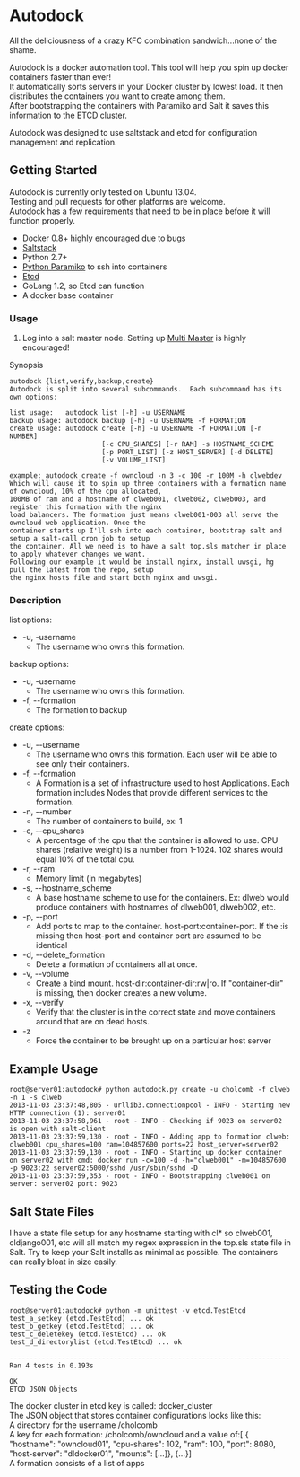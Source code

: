 Autodock
========
All the deliciousness of a crazy KFC combination sandwich...none of the shame.  

Autodock is a docker automation tool. This tool will help you spin up docker containers faster than ever!  
It automatically sorts servers in your Docker cluster by lowest load.  It then distributes the containers you want to create among them.  
After bootstrapping the containers with Paramiko and Salt it saves this information to the ETCD cluster.  


Autodock was designed to use saltstack and etcd for configuration management and replication.

## Getting Started
Autodock is currently only tested on Ubuntu 13.04.  
Testing and pull requests for other platforms are welcome.  
Autodock has a few requirements that need to be in place before it will function properly.  
* Docker 0.8+ highly encouraged due to bugs
* [Saltstack](http://docs.saltstack.com/topics/index.html)  
* Python 2.7+
* [Python Paramiko](https://github.com/paramiko/paramiko) to ssh into containers
* [Etcd](https://github.com/coreos/etcd)
* GoLang 1.2, so Etcd can function
* A docker base container

### Usage

1. Log into a salt master node. Setting up [Multi Master](http://docs.saltstack.com/topics/tutorials/multimaster.html) is highly encouraged!

Synopsis
```
autodock {list,verify,backup,create}  
Autodock is split into several subcommands.  Each subcommand has its own options:  

list usage:   autodock list [-h] -u USERNAME 
backup usage: autodock backup [-h] -u USERNAME -f FORMATION
create usage: autodock create [-h] -u USERNAME -f FORMATION [-n NUMBER]
                       [-c CPU_SHARES] [-r RAM] -s HOSTNAME_SCHEME
                       [-p PORT_LIST] [-z HOST_SERVER] [-d DELETE]
                       [-v VOLUME_LIST]

example: autodock create -f owncloud -n 3 -c 100 -r 100M -h clwebdev
Which will cause it to spin up three containers with a formation name of owncloud, 10% of the cpu allocated, 
100MB of ram and a hostname of clweb001, clweb002, clweb003, and register this formation with the nginx 
load balancers. The formation just means clweb001-003 all serve the owncloud web application. Once the 
container starts up I'll ssh into each container, bootstrap salt and setup a salt-call cron job to setup 
the container. All we need is to have a salt top.sls matcher in place to apply whatever changes we want. 
Following our example it would be install nginx, install uwsgi, hg pull the latest from the repo, setup 
the nginx hosts file and start both nginx and uwsgi.
```
### Description
list options:
* -u, -username
    - The username who owns this formation.

backup options:
* -u, -username
    - The username who owns this formation.
* -f, --formation
    - The formation to backup

create options:
* -u, --username
    - The username who owns this formation. Each user will be able to see only their containers.
* -f, --formation
    - A Formation is a set of infrastructure used to host Applications. Each formation includes Nodes that provide different services to the formation.
* -n, --number
    - The number of containers to build, ex: 1
* -c, --cpu_shares
    - A percentage of the cpu that the container is allowed to use. CPU shares (relative weight) is a number from 1-1024. 102 shares would equal 10% of the total cpu.
* -r, --ram
    - Memory limit (in megabytes)
* -s, --hostname_scheme
    - A base hostname scheme to use for the containers. Ex: dlweb would produce containers with hostnames of dlweb001, dlweb002, etc.
* -p, --port
    - Add ports to map to the container. host-port:container-port.  If the :is missing then host-port and container port are assumed to be identical
* -d, --delete_formation
    - Delete a formation of containers all at once.  
* -v, --volume
    - Create a bind mount. host-dir:container-dir:rw|ro. If "container-dir" is missing, then docker creates a new volume.
* -x, --verify
    - Verify that the cluster is in the correct state and move containers around that are on dead hosts.
* -z
    - Force the container to be brought up on a particular host server

Example Usage
-------------------------------
```
root@server01:autodock# python autodock.py create -u cholcomb -f clweb -n 1 -s clweb
2013-11-03 23:37:48,805 - urllib3.connectionpool - INFO - Starting new HTTP connection (1): server01
2013-11-03 23:37:58,961 - root - INFO - Checking if 9023 on server02 is open with salt-client
2013-11-03 23:37:59,130 - root - INFO - Adding app to formation clweb: clweb001 cpu_shares=100 ram=104857600 ports=22 host_server=server02
2013-11-03 23:37:59,130 - root - INFO - Starting up docker container on server02 with cmd: docker run -c=100 -d -h="clweb001" -m=104857600 -p 9023:22 server02:5000/sshd /usr/sbin/sshd -D
2013-11-03 23:37:59,353 - root - INFO - Bootstrapping clweb001 on server: server02 port: 9023
```
Salt State Files
-------------------------------

I have a state file setup for any hostname starting with cl* so clweb001, cldjango001, etc will all match my regex expression in the top.sls state file in Salt.
Try to keep your Salt installs as minimal as possible. The containers can really bloat in size easily.  

Testing the Code
-------------------------------

```
root@server01:autodock# python -m unittest -v etcd.TestEtcd
test_a_setkey (etcd.TestEtcd) ... ok
test_b_getkey (etcd.TestEtcd) ... ok
test_c_deletekey (etcd.TestEtcd) ... ok
test_d_directorylist (etcd.TestEtcd) ... ok

----------------------------------------------------------------------
Ran 4 tests in 0.193s

OK
ETCD JSON Objects
```
The docker cluster in etcd key is called: docker_cluster  
The JSON object that stores container configurations looks like this:  
A directory for the username /cholcomb  
A key for each formation: /cholcomb/owncloud and a value of:[ { "hostname": "owncloud01", "cpu-shares": 102, "ram": 100, "port": 8080, "host-server": "dldocker01", "mounts": [...]}, {...}]  
A formation consists of a list of apps  
